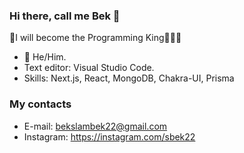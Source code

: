 ### Hi there, call me Bek 👋
👒I will become the Programming King👨🏽‍💻 

- 👦 He/Him.
- Text editor: Visual Studio Code.
- Skills: Next.js, React, MongoDB, Chakra-UI, Prisma

### My contacts
- E-mail: bekslambek22@gmail.com
- Instagram: https://instagram.com/sbek22


[stats]: https://github-readme-stats.vercel.app/api/top-langs/?username=MugiD&theme=onedark&layout=compact
[github]: https://github.com/MugiD
